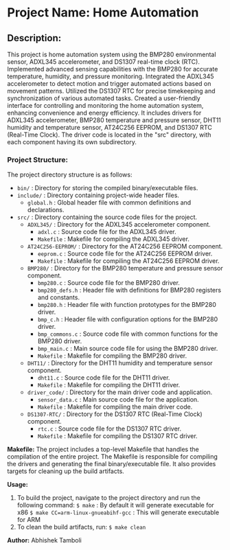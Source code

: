 # Project Name: Home Automation

## Description:
This project is home automation system using the BMP280 environmental sensor, ADXL345 accelerometer, and DS1307 real-time clock (RTC). Implemented advanced 
sensing capabilities with the BMP280 for accurate temperature, humidity, and pressure monitoring. Integrated the ADXL345 accelerometer to detect motion and 
trigger automated actions based on movement patterns. Utilized the DS1307 RTC for precise timekeeping and synchronization of various automated tasks. 
Created a user-friendly interface for controlling and monitoring the home automation system, enhancing convenience and energy efficiency. It includes 
drivers for ADXL345 accelerometer, BMP280 temperature and pressure sensor, DHT11 humidity and temperature sensor, AT24C256 EEPROM, and DS1307 RTC 
(Real-Time Clock). The driver code is located in the "src" directory, with each component having its own subdirectory.

### Project Structure:
The project directory structure is as follows:
- `bin/`      		          : Directory for storing the compiled binary/executable files.
- `include/`   		        : Directory containing project-wide header files.
  - `global.h` 	 	        : Global header file with common definitions and declarations.
- `src/`        		        : Directory containing the source code files for the project.
  - `ADXL345/`            : Directory for the ADXL345 accelerometer component.
    - `adxl.c`          	: Source code file for the ADXL345 driver.
    - `Makefile`        	: Makefile for compiling the ADXL345 driver.
  - `AT24C256-EEPROM/`     : Directory for the AT24C256 EEPROM component.
    - `eeprom.c`        	: Source code file for the AT24C256 EEPROM driver.
    - `Makefile`        	: Makefile for compiling the AT24C256 EEPROM driver.
  - `BMP280/`              : Directory for the BMP280 temperature and pressure sensor component.
    - `bmp280.c`        	: Source code file for the BMP280 driver.
    - `bmp280_defs.h`   	: Header file with definitions for BMP280 registers and constants.
    - `bmp280.h`        	: Header file with function prototypes for the BMP280 driver.
    - `bmp_c.h`         	: Header file with configuration options for the BMP280 driver.
    - `bmp_commons.c`   	: Source code file with common functions for the BMP280 driver.
    - `bmp_main.c`      	: Main source code file for using the BMP280 driver.
    - `Makefile`        	: Makefile for compiling the BMP280 driver.
  - `DHT11/`               : Directory for the DHT11 humidity and temperature sensor component.
    - `dht11.c`         	: Source code file for the DHT11 driver.
    - `Makefile`        	: Makefile for compiling the DHT11 driver.
  - `driver_code/`         : Directory for the main driver code and application.
    - `sensor_data.c`   	: Main source code file for the application.
    - `Makefile`        	: Makefile for compiling the main driver code.
  - `DS1307-RTC/`          : Directory for the DS1307 RTC (Real-Time Clock) component.
    - `rtc.c`           	: Source code file for the DS1307 RTC driver.
    - `Makefile`        	: Makefile for compiling the DS1307 RTC driver.

**Makefile:**
The project includes a top-level Makefile that handles the compilation of the entire project. The Makefile is responsible for compiling the drivers and generating the final binary/executable file. It also provides targets for cleaning up the build artifacts.

**Usage:**
1. To build the project, navigate to the project directory and run the following command:
  `$ make`		                          : By default it will generate executable for x86
  `$ make CC=arm-linux-gnueabihf-gcc`	  : This will generate executable for ARM
2. To clean the build artifacts, run:
  `$ make clean`

**Author:** Abhishek Tamboli
